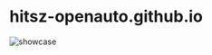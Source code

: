 # hitsz-openauto.github.io

![showcase](https://mitcher-1316637614.cos.ap-nanjing.myqcloud.com/hoa/20231210153637.png?imageSlim)


